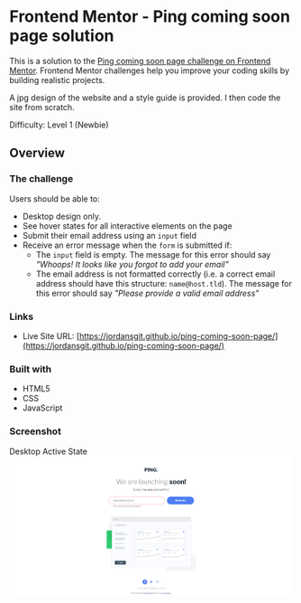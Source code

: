 # Frontend Mentor - Ping coming soon page solution

This is a solution to the [Ping coming soon page challenge on Frontend Mentor](https://www.frontendmentor.io/challenges/ping-single-column-coming-soon-page-5cadd051fec04111f7b848da). Frontend Mentor challenges help you improve your coding skills by building realistic projects. 

A jpg design of the website and a style guide is provided. I then code the site from scratch. 

Difficulty: Level 1 (Newbie)

## Overview

### The challenge

Users should be able to:

- Desktop design only. 
- See hover states for all interactive elements on the page
- Submit their email address using an `input` field
- Receive an error message when the `form` is submitted if:
	- The `input` field is empty. The message for this error should say *"Whoops! It looks like you forgot to add your email"*
	- The email address is not formatted correctly (i.e. a correct email address should have this structure: `name@host.tld`). The message for this error should say *"Please provide a valid email address"*

### Links

- Live Site URL: [https://jordansgit.github.io/ping-coming-soon-page/](https://jordansgit.github.io/ping-coming-soon-page/)

### Built with

- HTML5 
- CSS 
- JavaScript

### Screenshot

Desktop Active State
![Desktop Screenshot](./screenshots/desktop-active-state-screenshot.png) 

